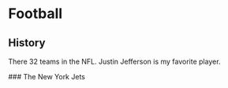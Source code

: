 # Football
## History
<p>There 32 teams in the NFL. Justin Jefferson is my favorite player.</p>
### The New York Jets


